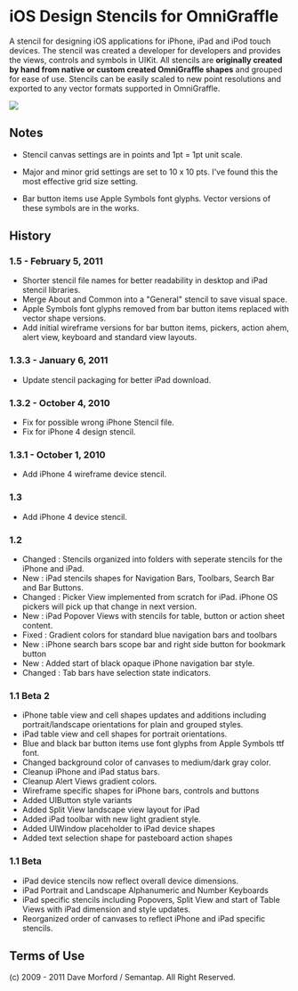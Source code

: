 
# iOS Design Stencils for OmniGraffle

A stencil for designing iOS applications for iPhone, iPad and iPod touch devices. The stencil was created a developer for developers and provides the views, controls and symbols in UIKit. All stencils are **originally created by hand from native or custom created OmniGraffle shapes** and grouped for ease of use. Stencils can be easily scaled to new point resolutions and exported to any vector formats supported in OmniGraffle.

[![](https://github.com/davidmorford/iOSDesignStencils/raw/master/Documents/iosds-overview.png)](https://github.com/davidmorford/iOSDesignStencils/raw/master/Documents/iosds-overview.png)

## Notes

* Stencil canvas settings are in points and 1pt = 1pt unit scale.

* Major and minor grid settings are set to 10 x 10 pts. I've found this the most effective grid size setting.

* Bar button items use Apple Symbols font glyphs. Vector versions of these symbols are in the works.


## History

### 1.5 - February 5, 2011

* Shorter stencil file names for better readability in desktop and iPad stencil libraries.
* Merge About and Common into a "General" stencil to save visual space.
* Apple Symbols font glyphs removed from bar button items replaced with vector shape versions.
* Add initial wireframe versions for bar button items, pickers, action ahem, alert view, keyboard and standard view layouts.


### 1.3.3 - January 6, 2011

* Update stencil packaging for better iPad download.


### 1.3.2 - October 4, 2010

* Fix for possible wrong iPhone Stencil file.
* Fix for iPhone 4 design stencil.


### 1.3.1 - October 1, 2010

* Add iPhone 4 wireframe device stencil.


### 1.3

* Add iPhone 4 device stencil.


### 1.2

* Changed : Stencils organized into folders with seperate stencils for the iPhone and iPad.
* New : iPad stencils shapes for Navigation Bars, Toolbars, Search Bar and Bar Buttons.
* Changed : Picker View implemented from scratch for iPad. iPhone OS pickers will pick up that change in next version.
* New : iPad Popover Views with stencils for table, button or action sheet content.
* Fixed : Gradient colors for standard blue navigation bars and toolbars
* New : iPhone search bars scope bar and right side button for bookmark button
* New : Added start of black opaque iPhone navigation bar style.
* Changed : Tab bars have selection state indicators.

### 1.1 Beta 2

* iPhone table view and cell shapes updates and additions including portrait/landscape orientations for plain and grouped styles.
* iPad table view and cell shapes for portrait orientations.
* Blue and black bar button items use font glyphs from Apple Symbols ttf font.
* Changed background color of canvases to medium/dark gray color.
* Cleanup iPhone and iPad status bars.
* Cleanup Alert Views gradient colors.
* Wireframe specific shapes for iPhone bars, controls and buttons
* Added UIButton style variants
* Added Split View landscape view layout for iPad
* Added iPad toolbar with new light gradient style.
* Added UIWindow placeholder to iPad device shapes
* Added text selection shape for pasteboard action shapes

### 1.1 Beta

* iPad device stencils now reflect overall device dimensions.
* iPad Portrait and Landscape Alphanumeric and Number Keyboards
* iPad specific stencils including Popovers, Split View and start of Table Views with iPad dimension and style updates.
* Reorganized order of canvases to reflect iPhone and iPad specific stencils.


## Terms of Use

(c) 2009 - 2011 Dave Morford / Semantap. All Right Reserved.

